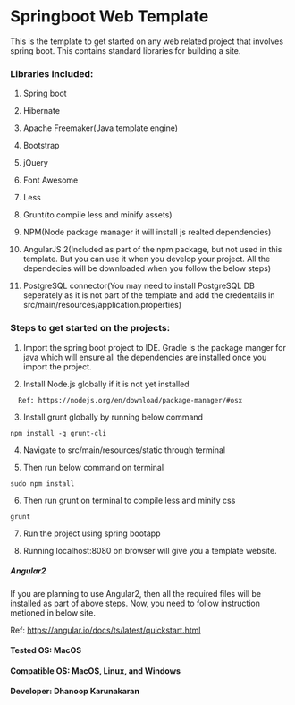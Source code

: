 # Springboot Web Template
This is the template to get started on any web related project that involves spring boot. 
This contains standard libraries for building a site.

### Libraries included:

1) Spring boot

2) Hibernate

3) Apache Freemaker(Java template engine)

4) Bootstrap

5) jQuery

6) Font Awesome

7) Less

8) Grunt(to compile less and minify assets)

9) NPM(Node package manager it will install js realted dependencies)

10) AngularJS 2(Included as part of the npm package, but not used in this template. But you can use it when you develop your project. All the dependecies will be downloaded when you follow the below steps)

11) PostgreSQL connector(You may need to install PostgreSQL DB seperately as it is not part of the template and add the credentails in src/main/resources/application.properties)

### Steps to get started on the projects:

1) Import the spring boot project to IDE. Gradle is the package manger for java which will ensure all the dependencies are installed once you import the project.

2) Install Node.js globally if it is not yet installed
```
  Ref: https://nodejs.org/en/download/package-manager/#osx
```
3) Install grunt globally by running below command
```
npm install -g grunt-cli
```
4) Navigate to src/main/resources/static through terminal

5) Then run below command on terminal
```
sudo npm install
```
6) Then run grunt on terminal to compile less and minify css
```
grunt
```
7) Run the project using spring bootapp  

8) Running localhost:8080 on browser will give you a template website. 

##### Angular2 

If you are planning to use Angular2, then all the required files will be installed as part of above steps. Now, you need to follow instruction metioned in below site.

Ref: https://angular.io/docs/ts/latest/quickstart.html


#### Tested OS: MacOS
#### Compatible OS: MacOS, Linux, and Windows 


#### Developer: Dhanoop Karunakaran

